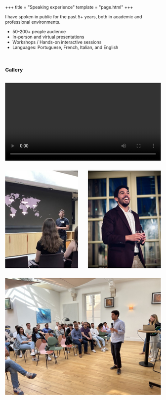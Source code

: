 +++
title = "Speaking experience"
template = "page.html"
+++

I have spoken in public for the past 5+ years, both in academic and professional environments.

- 50-200+ people audience
- In-person and virtual presentations
- Workshops / Hands-on interactive sessions
- Languages: Portuguese, French, Italian, and English

<br>

### Gallery

<div class="media-grid">
    <!-- Video -->
    <div class="media-item">
        <video controls width="100%">
            <source src="/videos/iBFKeynoteExerpt.mp4" type="video/mp4">
            Your browser does not support the video tag.
        </video>
    </div>
</div>

<div class="media-grid">
<!-- Images -->
    <div class="media-item">
        <img src="/images/photo1.jpg" alt="Speaking at Conference" loading="lazy">
    </div>
    <div class="media-item">
        <img src="/images/photo2.jpg" alt="Workshop Presentation" loading="lazy">
    </div>
     <div class="media-item">
        <img src="/images/photo3.jpg" alt="Workshop Presentation" loading="lazy">
    </div>
</div>

<style>

.media-grid {
    display: grid;
    gap: 2rem;
    margin: 2rem 0;
}

/* Video container takes full width */
.media-grid:first-of-type {
    grid-template-columns: 1fr;
}

/* Images are in a 2-column grid */
.media-grid:last-of-type {
    grid-template-columns: repeat(2, 1fr);
}

/* Make last item full width if it's alone in its row */
.media-grid:last-of-type .media-item:last-child:nth-child(2n + 1) {
    grid-column: 1 / -1;
}

.media-item {
    display: flex;
    justify-content: center;
    align-items: center;
}

.media-item img, 
.media-item video {
    width: 100%;
    height: 100%;
    object-fit: cover;
    border: none !important;
    outline: none !important;
    align-self: center;
}
</style>